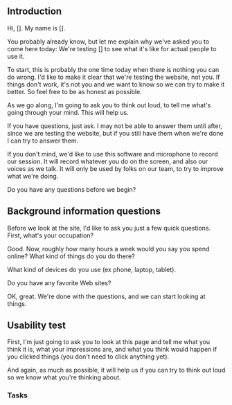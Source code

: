 ## Introduction

Hi, []. My name is [].

You probably already know, but let me explain why we've asked you to come here today: We're testing [] to see what it's like for actual people to use it.

To start, this is probably the one time today when there is nothing you can do wrong. I'd like to make it clear that we're testing the website, not you. If things don't work, it's not you and we want to know so we can try to make it better. So feel free to be as honest as possible.

As we go along, I'm going to ask you to think out loud, to tell me what's going through your mind. This will help us.

If you have questions, just ask. I may not be able to answer them until after, since we are testing the website, but if you still have them when we're done I can try to answer them.

If you don't mind, we'd like to use this software and microphone to record our session. It will record whatever you do on the screen, and also our voices as we talk. It will only be used by folks on our team, to try to improve what we're doing.

Do you have any questions before we begin?

## Background information questions

Before we look at the site, I'd like to ask you just a few quick questions. First, what's your occupation?

Good. Now, roughly how many hours a week would you say you spend online? What kind of things do you do there?

What kind of devices do you use (ex phone, laptop, tablet).

Do you have any favorite Web sites?

OK, great. We're done with the questions, and we can start looking at things.

## Usability test

First, I'm just going to ask you to look at this page and tell me what you think it is, what your impressions are, and what you think would happen if you clicked things (you don't need to click anything yet).

And again, as much as possible, it will help us if you can try to think out loud so we know what you're thinking about.

### Tasks